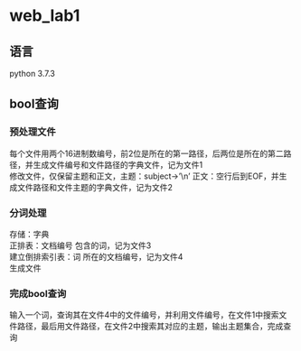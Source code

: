 # web_lab1
## 语言
python 3.7.3<br>
## bool查询
### 预处理文件
每个文件用两个16进制数编号，前2位是所在的第一路径，后两位是所在的第二路径，并生成文件编号和文件路径的字典文件，记为文件1<br>
修改文件，仅保留主题和正文，主题：subject->’\n’ 正文：空行后到EOF，并生成文件路径和文件主题的字典文件，记为文件2<br>
### 分词处理 
存储：字典<br>
正排表：文档编号 包含的词，记为文件3<br>
建立倒排索引表：词 所在的文档编号，记为文件4<br>
生成文件<br>
### 完成bool查询
输入一个词，查询其在文件4中的文件编号，并利用文件编号，在文件1中搜索文件路径，最后用文件路径，在文件2中搜索其对应的主题，输出主题集合，完成查询<br>
